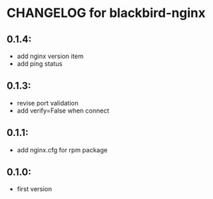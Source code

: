 # CHANGELOG for blackbird-nginx

## 0.1.4:

* add nginx version item
* add ping status

## 0.1.3:

* revise port validation
* add verify=False when connect

## 0.1.1:

* add nginx.cfg for rpm package

## 0.1.0:

* first version
